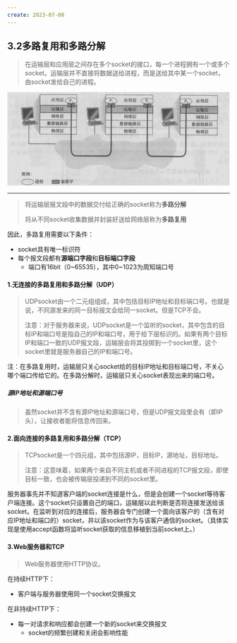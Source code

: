 ```yaml
---
create: 2023-07-08
---
```

## 3.2多路复用和多路分解

> 在运输层和应用层之间存在多个socket的接口，每一个进程拥有一个或多个socket。运输层并不直接将数据送给进程，而是送给其中某一个socket，由socket发给自己的进程。

![](picture/socket接口.png)

---

> 将运输层报文段中的数据交付给正确的socket称为**多路分解**
>
> 将从不同socket收集数据并封装好送给网络层称为**多路复用**

因此，多路复用需要以下条件：

* socket具有唯一标识符
* 每个报文段都有**源端口字段**和**目标端口字段**
	* 端口有16bit（0~65535），其中0~1023为周知端口号

#### 1.无连接的多路复用和多路分解（UDP）

> UDPsocket由一个二元组组成，其中包括目标IP地址和目标端口号。也就是说，不同源发来的同一目标报文会给同一socket。但是TCP不会。
>
> 注意：对于服务器来说，UDPsocket是一个监听的socket，其中包含的目标IP和端口号是指自己的IP和端口号，用于给下层标识的。如果有两个目标IP和端口一致的UDP报文段，运输层会将其投掷到一个socket里，这个socket里就是服务器自己的IP和端口号。

注：在多路复用时，运输层只关心socket给的目标IP地址和目标端口号，不关心哪个端口传给它的。在多路分解时，运输层只关心socket表现出来的端口号。

##### 源IP地址和源端口号

> 虽然socket并不含有源IP地址和源端口号，但是UDP报文段里会有（即IP头），让接收者能将信息传回来。

#### 2.面向连接的多路复用和多路分解（TCP）

> TCPsocket是一个四元组，其中包括源IP，目标IP，源地址，目标地址。
>
> 注意：这意味着，如果两个来自不同主机或者不同进程的TCP报文段，即使目标一致，也会被传输层投递到不同的socket里。

服务器事先并不知道客户端的socket连接是什么，但是会创建一个socket等待客户端连接。这个socket只设置自己的端口，运输层以此判断是否将连接发送给该socket。在监听到对应的连接后，服务器会专门创建一个面向该客户的（含有对应IP地址和端口的）socket，并以该socket作为与该客户通信的socket。（具体实现是使用accept函数将监听socket获取的信息移植到当前socket上。）

#### 3.Web服务器和TCP

> Web服务器使用HTTP协议。

在持续HTTP下：

* 客户端与服务器使用同一个socket交换报文

在非持续HTTP下：

* 每一对请求和响应都会创建一个新的socket来交换报文
	* socket的频繁创建和关闭会影响性能



